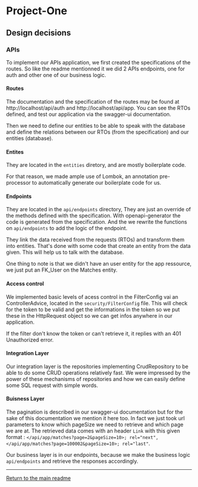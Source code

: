 # Project-One
## Design decisions

### APIs
To implement our APIs application, we first created the specifications of the routes. So like the readme mentionned it we did 2 APIs endpoints, one for auth and other one of our business logic.

#### Routes
The documentation and the specification of the routes may be found at  http://localhost/api/auth and  http://localhost/api/app.
You can see the RTOs defined, and test our application via the swagger-ui documentation.

Then we need to define our entities to be able to speak with the database and define the relations between our RTOs (from the specification) and our entities (database).
#### Entites

They are located in the `entities` diretory, and are mostly boilerplate code.

For that reason, we made ample use of Lombok, an annotation pre-processor to automatically generate our boilerplate code for us.

#### Endpoints
They are located in the `api/endpoints` directory, They are just an override of the methods defined with the specification. With openapi-generator the code is generated from the specification. And the we rewrite the functions on `api/endpoints` to add the logic of the endpoint.

They link the data received from the requests (RTOs) and transform them into entities. That's done with some code that create an entity from the data given. This will help us to talk with the database.

One thing to note is that we didn't have an user entity for the app ressource, we just put an FK_User on the Matches entity. 

#### Access control

We implemented basic levels of acess control in the FilterConfig vai an ControllerAdvice, located in the `security/FilterConfig` file. This will check for the token to be valid and get the informations in the token so we put these in the HttpRequest object so we can get infos anywhere in our application.

If the filter don't know the token or can't retrieve it, it replies with an 401 Unauthorized error. 

#### Integration Layer

Our integration layer is the repositories implementing CrudRepository to be able to do some CRUD operations relatively fast. We were impressed by the power of these mechanisms of repositories and how we can easily define some SQL request with simple words.

#### Buisness Layer

The pagination is described in our swagger-ui documentation but for the sake of this documentation we mention it here too. In fact we just took url parameters to know which pageSize we need to retrieve and which page we are at. 
The retrieved data comes with an header `Link` with this given format : `</api/app/matches?page=2&pageSize=10>; rel="next", </api/app/matches?page=100002&pageSize=10>; rel="last"`.

Our business layer is in our endpoints, because we make the business logic `api/endpoints` and retrieve the responses accordingly. 

---
[Return to the main readme](https://github.com/capito27/Teaching-HEIGVD-AMT-2019-Project-Two/blob/master/README.md)

